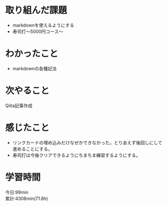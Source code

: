# 取り組んだ課題   
- markdownを使えるようにする  
- 寿司打〜5000円コース〜
# わかったこと   
- markdownの各種記法
# 次やること
Qiita記事作成
# 感じたこと
- リンクカードの埋め込みだけなぜかできなかった。とりあえず後回しにして進めることにする。
- 寿司打は今後クリアできるようにちまちま練習するようにする。
# 学習時間  
今日:99min  
累計:4308min(71.8h)  
